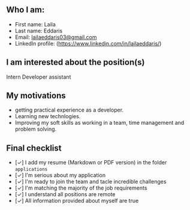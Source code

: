 ## Who I am:

- First name: Laila
- Last name: Eddaris
- Email: lailaeddaris03@gmail.com
- LinkedIn profile: (https://www.linkedin.com/in/lailaeddaris/)

## I am interested about the position(s)
Intern Developer assistant


## My motivations

- getting practical experience as a developer.
- Learning new technlogies.
- Improving my soft skills as working in a team, time management and problem solving.





## Final checklist

<!-- Make sure to check all these items -->

- [✓] I add my resume (Markdown or PDF version) in the folder `applications`
- [✓] I'm serious about my application
- [✓] I'm ready to join the team and tacle incredible challenges
- [✓] I'm matching the majority of the job requirements
- [✓] I understand all positions are remote
- [✓] All information provided about myself are true
